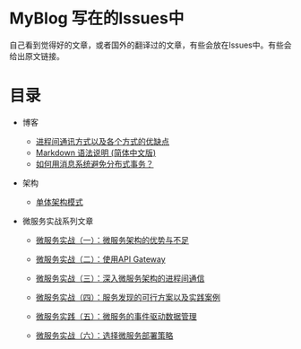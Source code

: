 # MyBlog  写在的lssues中

自己看到觉得好的文章，或者国外的翻译过的文章，有些会放在lssues中。有些会给出原文链接。

# 目录

- 博客
  - [进程间通讯方式以及各个方式的优缺点 ](https://github.com/ADistanceThereIs/MyBlog/issues/4)
  - [Markdown 语法说明 (简体中文版)  ](http://www.appinn.com/markdown/#list)
  - [如何用消息系统避免分布式事务？  ](http://blog.jobbole.com/89140/)
  
- 架构
  - [单体架构模式](https://github.com/ADistanceThereIs/MyBlog/issues/2)
  
- 微服务实战系列文章
  - [微服务实战（一）：微服务架构的优势与不足](http://dockone.io/article/394)
  
  - [微服务实战（二）：使用API Gateway](http://dockone.io/article/482)
  
  - [微服务实战（三）：深入微服务架构的进程间通信](http://dockone.io/article/549)
  
  - [微服务实战（四）：服务发现的可行方案以及实践案例](http://dockone.io/article/771)
  
  - [微服务实践（五）：微服务的事件驱动数据管理](http://dockone.io/article/936)
  
  - [微服务实战（六）：选择微服务部署策略](http://dockone.io/article/1066)
  

